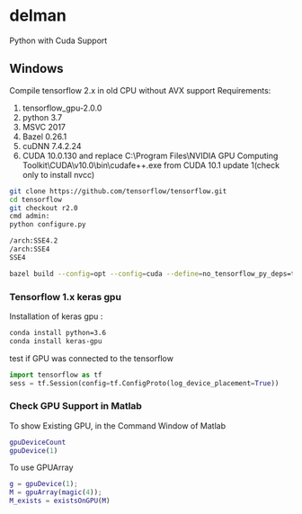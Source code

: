 # delman
Python with Cuda Support

## Windows
Compile tensorflow 2.x in old CPU without AVX support
Requirements:
1. tensorflow_gpu-2.0.0	
2. python 3.7
3. MSVC 2017
4. Bazel 0.26.1	
5. cuDNN 7.4.2.24
6. CUDA 10.0.130 and replace C:\Program Files\NVIDIA GPU Computing Toolkit\CUDA\v10.0\bin\cudafe++.exe from CUDA 10.1 update 1(check only to install nvcc)

```sh
git clone https://github.com/tensorflow/tensorflow.git
cd tensorflow
git checkout r2.0
cmd admin:
python configure.py

/arch:SSE4.2
/arch:SSE4
SSE4

bazel build --config=opt --config=cuda --define=no_tensorflow_py_deps=true --copt=-nvcc_options=disable-warnings //tensorflow/tools/pip_package:build_pip_package
```


### Tensorflow 1.x keras gpu
Installation of keras gpu :

```sh
conda install python=3.6
conda install keras-gpu
```

test if GPU was connected to the tensorflow

```python
import tensorflow as tf
sess = tf.Session(config=tf.ConfigProto(log_device_placement=True))
```

### Check GPU Support in Matlab
To show Existing GPU, in the Command Window of Matlab 
```m
gpuDeviceCount
gpuDevice(1)
```

To use GPUArray

```matlab
g = gpuDevice(1);
M = gpuArray(magic(4));
M_exists = existsOnGPU(M)
```
